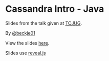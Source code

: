 # Cassandra Intro - Java

Slides from the talk given at [TCJUG](http://www.intertech.com/Free-Developer-Training/UserGroups/JavaUserGroup).

By [@beckje01](http://twitter.com/beckje01)

View the slides [here](http://bit.ly/).

Slides use [reveal.js](http://lab.hakim.se/reveal-js/#/)